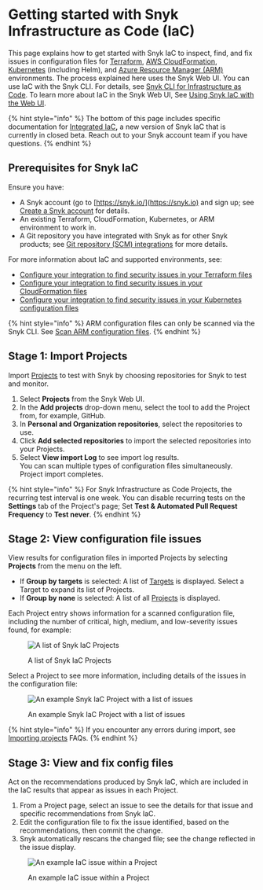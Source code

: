 # Getting started with Snyk Infrastructure as Code (IaC)

This page explains how to get started with Snyk IaC to inspect, find, and fix issues in configuration files for [Terraform](scan-terraform-files/), [AWS CloudFormation](scan-cloudformation-files/), [Kubernetes](scan-kubernetes-configuration-files/) (including Helm), and [Azure Resource Manager (ARM)](scan-arm-configuration-files.md) environments. The process explained here uses the Snyk Web UI. You can use IaC with the Snyk CLI. For details, see [Snyk CLI for Infrastructure as Code](snyk-cli-for-infrastructure-as-code/). To learn more about IaC in the Snyk Web UI, See [Using Snyk IaC with the Web UI](using-snyk-iac-via-web.md).

{% hint style="info" %}
The bottom of this page includes specific documentation for [Integrated IaC](broken-reference)**,** a new version of Snyk IaC that is currently in closed beta. Reach out to your Snyk account team if you have questions.
{% endhint %}

## **Prerequisites for Snyk IaC**

Ensure you have:

* A Snyk account (go to [https://snyk.io/](https://snyk.io) and sign up; see [Create a Snyk account](../../getting-started/quickstart/create-a-snyk-account/) for details.
* An existing Terraform, CloudFormation, Kubernetes, or ARM environment to work in.
* A Git repository you have integrated with Snyk as for other Snyk products; see [Git repository (SCM) integrations](../../integrations/git-repository-scm-integrations/) for more details.

For more information about IaC and supported environments, see:

* [Configure your integration to find security issues in your Terraform files](scan-terraform-files/configure-your-integration-to-find-security-issues-in-your-terraform-filess.md)
* [Configure your integration to find security issues in your CloudFormation files](scan-cloudformation-files/configure-your-integration-to-find-security-issues-in-your-cloudformation-files.md)
* [Configure your integration to find security issues in your Kubernetes configuration files](scan-kubernetes-configuration-files/configure-integration-for-security-issues-in-kubernetes-configuration-files.md)

{% hint style="info" %}
ARM configuration files can only be scanned via the Snyk CLI. See [Scan ARM configuration files](scan-arm-configuration-files.md).
{% endhint %}

## Stage 1: Import Projects

Import [Projects](../../manage-issues/introduction-to-snyk-projects/) to test with Snyk by choosing repositories for Snyk to test and monitor.

1. Select **Projects** from the Snyk Web UI.
2. In the **Add projects** drop-down menu, select the tool to add the Project from, for example, GitHub.
3. In **Personal and Organization repositories**, select the repositories to use.
4. Click **Add selected repositories** to import the selected repositories into your Projects.
5. Select **View import Log** to see import log results.\
   You can scan multiple types of configuration files simultaneously.\
   Project import completes.

{% hint style="info" %}
For Snyk Infrastructure as Code Projects, the recurring test interval is one week. You can disable recurring tests on the **Settings** tab of the Project's page; Set **Test & Automated Pull Request Frequency** to **Test never**.
{% endhint %}

## Stage 2: View configuration file issues

View results for configuration files in imported Projects by selecting **Projects** from the menu on the left.

* If **Group by targets** is selected: A list of [Targets](../../manage-issues/introduction-to-snyk-projects/#target) is displayed. Select a Target to expand its list of Projects.
* If **Group by none** is selected: A list of all [Projects](../../manage-issues/introduction-to-snyk-projects/#project) is displayed.

Each Project entry shows information for a scanned configuration file, including the number of critical, high, medium, and low-severity issues found, for example:

<figure><img src="../../.gitbook/assets/snyk-iac-getting-started-list-of-projects.png" alt="A list of Snyk IaC Projects"><figcaption><p>A list of Snyk IaC Projects</p></figcaption></figure>

Select a Project to see more information, including details of the issues in the configuration file:

<figure><img src="../../.gitbook/assets/snyk-iac-getting-started-project-page.png" alt="An example Snyk IaC Project with a list of issues"><figcaption><p>An example Snyk IaC Project with a list of issues</p></figcaption></figure>

{% hint style="info" %}
If you encounter any errors during import, see [Importing projects](https://support.snyk.io/hc/en-us/sections/360000923478-Importing-projects) FAQs.
{% endhint %}

## Stage 3: View and fix config files

Act on the recommendations produced by Snyk IaC, which are included in the IaC results that appear as issues in each Project.

1. From a Project page, select an issue to see the details for that issue and specific recommendations from Snyk IaC.
2. Edit the configuration file to fix the issue identified, based on the recommendations, then commit the change.
3. Snyk automatically rescans the changed file; see the change reflected in the issue display.

<figure><img src="../../.gitbook/assets/snyk-iac-getting-started-issue-card.png" alt="An example IaC issue within a Project"><figcaption><p>An example IaC issue within a Project</p></figcaption></figure>
